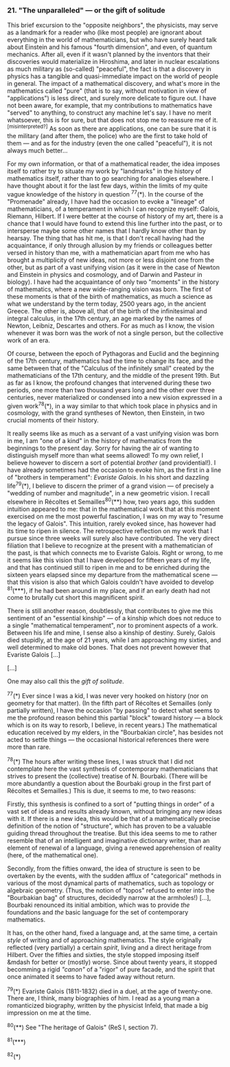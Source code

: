 ### 21. "The unparalleled" &mdash; or the gift of solitude
This brief excursion to the "opposite neighbors", the physicists, may serve as a landmark for a reader who (like most people) are ignorant about everything in the world of mathematicians, but who have surely heard talk about Einstein and his famous "fourth dimension", and even, of quantum mechanics. After all, even if it wasn't planned by the inventors that their discoveries would materialize in Hiroshima, and later in nuclear escalations as much military as (so-called) "peaceful", the fact is that a discovery in physics has a tangible and quasi-immediate impact on the world of people in general. The impact of a mathematical discovery, and what's more in the mathematics called "pure" (that is to say, without motivation in view of "applications") is less direct, and surely more delicate to figure out. I have not been aware, for example, that my contributions to mathematics have "served" to anything, to construct any machine let's say. I have no merit whatsoever, this is for sure, but that does not stop me to reassure me of it.<sup>[misinterpreted?]</sup> As soon as there are applications, one can be sure that it is the military (and after them, the police) who are the first to take hold of them &mdash; and as for the industry (even the one called "peaceful"), it is not always much better...

For my own information, or that of a mathematical reader, the idea imposes itself to rather try to situate my work by "landmarks" in the history of mathematics itself, rather than to go searching for analogies elsewhere. I have thought about it for the last few days, within the limits of my quite vague knowledge of the history in question <sup>77</sup>(&ast;). In the course of the "Promenade" already, I have had the occasion to evoke a "lineage" of mathematicians, of a temperament in which I can recognize myself: Galois, Riemann, Hilbert. If I were better at the course of history of my art, there is a chance that I would have found to extend this line further into the past, or to intersperse maybe some other names that I hardly know other than by hearsay. The thing that has hit me, is that I don't recall having had the acquaintance, if only through allusion by my friends or colleagues better versed in history than me, with a mathematician apart from me who has brought a multiplicity of new ideas, not more or less disjoint one from the other, but as part of a vast unifying vision (as it were in the case of Newton and Einstein in physics and cosmology, and of Darwin and Pasteur in biology). I have had the acquaintance of only two "moments" in the history of mathematics, where a new wide-ranging vision was born. The first of these moments is that of the birth of mathematics, as much a science as what we understand by the term today, 2500 years ago, in the ancient Greece. The other is, above all, that of the birth of the infinitesimal and integral calculus, in the 17th century, an age marked by the names of Newton, Leibniz, Descartes and others. For as much as I know, the vision whenever it was born was the work of not a single person, but the collective work of an era.

Of course, between the epoch of Pythagoras and Euclid and the beginning of the 17th century, mathematics had the time to change its face, and the same between that of the "Calculus of the infinitely small" created by the mathematicians of the 17th century, and the middle of the present 19th. But as far as I know, the profound changes that intervened during these two periods, one more than two thousand years long and the other over three centuries, never materialized or condensed into a new vision expressed in a given work<sup>78</sup>(&ast;), in a way similar to that which took place in physics and in cosmology, with the grand syntheses of Newton, then Einstein, in two crucial moments of their history.

It really seems like as much as a servant of a vast unifying vision was born in me, I am "one of a kind" in the history of mathematics from the beginnings to the present day. Sorry for having the air of wanting to distinguish myself more than what seems allowed! To my own relief, I believe however to discern a sort of potential _brother_ (and providential!). I have already sometimes had the occasion to evoke him, as the first in a line of "brothers in temperament": _Evariste Galois_. In his short and dazzling life<sup>79</sup>(&ast;), I believe to discern the primer of a grand vision &mdash; of precisely a "wedding of number and magnitude", in a new geometric vision. I recall elsewhere in Récoltes et Semailles<sup>80</sup>(&ast;&ast;) how, two years ago, this sudden intuition appeared to me: that in the mathematical work that at this moment exercised on me the most powerful fascination, I was on my way to "resume the legacy of Galois". This intuition, rarely evoked since, has however had its time to ripen in silence. The retrospective reflection on my work that I pursue since three weeks will surely also have contributed. The very direct filiation that I believe to recognize at the present with a mathematician of the past, is that which connects me to Evariste Galois. Right or wrong, to me it seems like this vision that I have developed for fifteen years of my life, and that has continued still to ripen in me and to be enriched during the sixteen years elapsed since my departure from the mathematical scene &mdash; that this vision is also that which Galois couldn't have avoided to develop <sup>81</sup>(&ast;&ast;&ast;), if he had been around in my place, and if an early death had not come to brutally cut short this magnificent spirit.

There is still another reason, doubtlessly, that contributes to give me this sentiment of an "essential kinship" &mdash; of a kinship which does not reduce to a single "mathematical temperament", nor to prominent aspects of a work. Between his life and mine, I sense also a kinship of destiny. Surely, Galois died stupidly, at the age of 21 years, while I am approaching my sixties, and well determined to make old bones. That does not prevent however that Evariste Galois [...]

[...]

One may also call this the _gift of solitude_.


<sup>77</sup>(&ast;) Ever since I was a kid, I was never very hooked on history (nor on geometry for that matter). (In the fifth part of Récoltes et Semailles (only partially written), I have the occasion "by passing" to detect what seems to me the profound reason behind this partial "block" toward history &mdash; a block which is on its way to resorb, I believe, in recent years.) The mathematical education received by my elders, in the "Bourbakian circle", has besides not acted to settle things &mdash; the occasional historical references there were more than rare.

<sup>78</sup>(&ast;) The hours after writing these lines, I was struck that I did not contemplate here the vast synthesis of contemporary mathematicians that strives to present the (collective) treatise of N. Bourbaki. (There will be more abundantly a question about the Bourbaki group in the first part of Récoltes et Semailles.) This is due, it seems to me, to two reasons:

Firstly, this synthesis is confined to a sort of "putting things in order" of a vast set of ideas and results already known, without bringing any new ideas with it. If there is a new idea, this would be that of a mathematically precise definition of the notion of "structure", which has proven to be a valuable guiding thread throughout the treatise. But this idea seems to me to rather resemble that of an intelligent and imaginative dictionary writer, than an element of renewal of a language, giving a renewed apprehension of reality (here, of the mathematical one).

Secondly, from the fifties onward, the idea of structure is seen to be overtaken by the events, with the sudden afflux of "categorical" methods in various of the most dynamical parts of mathematics, such as topology or algebraic geometry. (Thus, the notion of "topos" refused to enter into the "Bourbakian bag" of structures, decidedly narrow at the armholes!) [...], Bourbaki renounced its initial ambition, which was to provide _the_ foundations and _the_ basic language for the set of contemporary mathematics.

It has, on the other hand, fixed a language and, at the same time, a certain _style_ of writing and of approaching mathematics. The style originally reflected (very partially) a certain _spirit_, living and a direct heritage from Hilbert. Over the fifties and sixties, the style stopped imposing itself &mdash for better or (mostly) worse. Since about twenty years, it stopped becomming a rigid _"canon"_ of a "rigor" of pure facade, and the spirit that once animated it seems to have faded away without return.

<sup>79</sup>(&ast;) Evariste Galois (1811-1832) died in a duel, at the age of twenty-one. There are, I think, many biographies of him. I read as a young man a romanticized biography, written by the physicist Infeld, that made a big impression on me at the time.

<sup>80</sup>(&ast;&ast;) See "The heritage of Galois" (ReS I, section 7).

<sup>81</sup>(&ast;&ast;&ast;)

<sup>82</sup>(&ast;)
